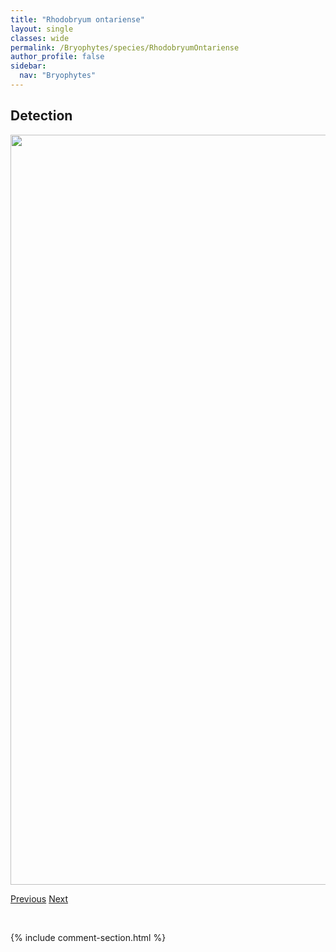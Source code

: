```yaml
---
title: "Rhodobryum ontariense"
layout: single
classes: wide
permalink: /Bryophytes/species/RhodobryumOntariense
author_profile: false
sidebar:
  nav: "Bryophytes"
---
```


<h2>Detection</h2>

<a href="https://drive.google.com/uc?export=view&id=17ZWzpQWuN1RK7ApE6Ohk5wt9lz-3hPVQ">
<img src="https://drive.google.com/uc?export=view&id=17ZWzpQWuN1RK7ApE6Ohk5wt9lz-3hPVQ" height = "1200" width = "800">
</a>


<a href="/DevelopmentWebsite/Bryophytes/species/RhizomniumPseudopunctatum" class="pagination--pager" title="Rhizomnium pseudopunctatum">Previous</a> <a href="/DevelopmentWebsite/Bryophytes/species/RhytidiadelphusTriquetrus" class="pagination--pager" title="Rhytidiadelphus triquetrus">Next</a>

<p>&nbsp;</p>

{% include comment-section.html %}
